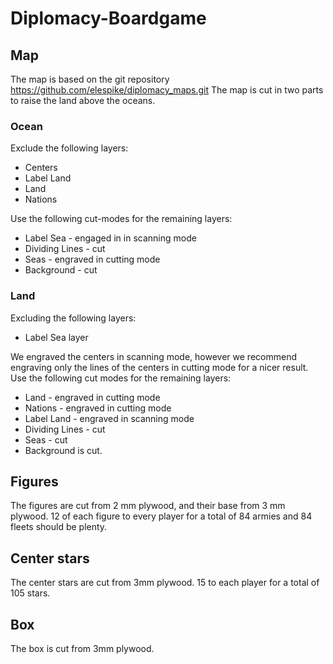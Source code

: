 # Diplomacy-Boardgame
## Map
The map is based on the git repository https://github.com/elespike/diplomacy_maps.git
The map is cut in two parts to raise the land above the oceans.
### Ocean
Exclude the following layers: 
  - Centers 
  - Label Land
  - Land
  - Nations

Use the following cut-modes for the remaining layers:
  - Label Sea - engaged in in scanning mode
  - Dividing Lines - cut
  - Seas - engraved in cutting mode
  - Background - cut

### Land
Excluding the following layers:
  - Label Sea layer
  
We engraved the centers in scanning mode, however we recommend engraving only the lines of the centers in cutting mode for a nicer result. Use the following cut modes for the remaining layers:
  - Land - engraved in cutting mode
  - Nations - engraved in cutting mode 
  - Label Land - engraved in scanning mode
  - Dividing Lines - cut
  - Seas - cut
  - Background is cut.

## Figures
The figures are cut from 2 mm plywood, and their base from 3 mm plywood. 12 of each figure to every player for a total of 84 armies and 84 fleets should be plenty.

## Center stars
The center stars are cut from 3mm plywood. 15 to each player for a total of 105 stars.

## Box
The box is cut from 3mm plywood.
